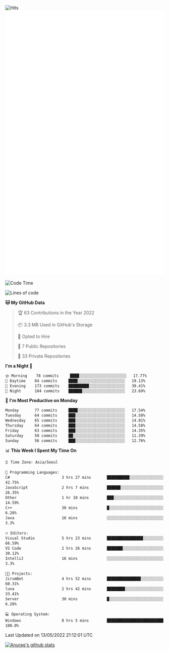 ![Hits](https://hits.seeyoufarm.com/api/count/incr/badge.svg?url=https%3A%2F%2Fgithub.com%2Fkokose1234&count_bg=%2379C83D&title_bg=%23555555&icon=apple.svg&icon_color=%23E7E7E7&title=hits&edge_flat=false)
<br/>
![Metrics](https://github.com/kokose1234/kokose1234/blob/main/github-metrics.svg)

<!--START_SECTION:waka-->
![Code Time](http://img.shields.io/badge/Code%20Time-639%20hrs%2056%20mins-blue)

![Lines of code](https://img.shields.io/badge/From%20Hello%20World%20I%27ve%20Written-2%20Million%20lines%20of%20code-blue)

**🐱 My GitHub Data** 

> 🏆 63 Contributions in the Year 2022
 > 
> 📦 3.3 MB Used in GitHub's Storage 
 > 
> 💼 Opted to Hire
 > 
> 📜 7 Public Repositories 
 > 
> 🔑 33 Private Repositories  
 > 
**I'm a Night 🦉** 

```text
🌞 Morning    78 commits     ████░░░░░░░░░░░░░░░░░░░░░   17.77% 
🌆 Daytime    84 commits     ████░░░░░░░░░░░░░░░░░░░░░   19.13% 
🌃 Evening    173 commits    █████████░░░░░░░░░░░░░░░░   39.41% 
🌙 Night      104 commits    ██████░░░░░░░░░░░░░░░░░░░   23.69%

```
📅 **I'm Most Productive on Monday** 

```text
Monday       77 commits     ████░░░░░░░░░░░░░░░░░░░░░   17.54% 
Tuesday      64 commits     ███░░░░░░░░░░░░░░░░░░░░░░   14.58% 
Wednesday    65 commits     ███░░░░░░░░░░░░░░░░░░░░░░   14.81% 
Thursday     64 commits     ███░░░░░░░░░░░░░░░░░░░░░░   14.58% 
Friday       63 commits     ███░░░░░░░░░░░░░░░░░░░░░░   14.35% 
Saturday     50 commits     ██░░░░░░░░░░░░░░░░░░░░░░░   11.39% 
Sunday       56 commits     ███░░░░░░░░░░░░░░░░░░░░░░   12.76%

```


📊 **This Week I Spent My Time On** 

```text
⌚︎ Time Zone: Asia/Seoul

💬 Programming Languages: 
C#                       3 hrs 27 mins       ██████████░░░░░░░░░░░░░░░   42.75% 
JavaScript               2 hrs 7 mins        ██████░░░░░░░░░░░░░░░░░░░   26.35% 
Other                    1 hr 10 mins        ███░░░░░░░░░░░░░░░░░░░░░░   14.59% 
C++                      30 mins             █░░░░░░░░░░░░░░░░░░░░░░░░   6.28% 
Java                     16 mins             ░░░░░░░░░░░░░░░░░░░░░░░░░   3.3%

🔥 Editors: 
Visual Studio            5 hrs 23 mins       ████████████████░░░░░░░░░   66.59% 
VS Code                  2 hrs 26 mins       ███████░░░░░░░░░░░░░░░░░░   30.12% 
IntelliJ                 16 mins             ░░░░░░░░░░░░░░░░░░░░░░░░░   3.3%

🐱‍💻 Projects: 
JirumBot                 4 hrs 52 mins       ███████████████░░░░░░░░░░   60.31% 
luna                     2 hrs 42 mins       ████████░░░░░░░░░░░░░░░░░   33.41% 
Server                   30 mins             █░░░░░░░░░░░░░░░░░░░░░░░░   6.28%

💻 Operating System: 
Windows                  8 hrs 5 mins        █████████████████████████   100.0%

```


 Last Updated on 13/05/2022 21:12:01 UTC
<!--END_SECTION:waka-->

[![Anurag's github stats](https://github-readme-stats.vercel.app/api?username=kokose1234&theme=dracula)](https://github.com/anuraghazra/github-readme-stats)



	
